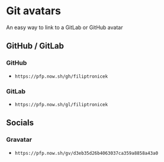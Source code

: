 # Git avatars
An easy way to link to a GitLab or GitHub avatar

## GitHub / GitLab

### GitHub
* ``https://pfp.now.sh/gh/filiptronicek``

### GitLab
* ``https://pfp.now.sh/gl/filiptronicek``

## Socials
### Gravatar
* ``https://pfp.now.sh/gv/d3eb35d26b4063037ca359a8858a43a0``
